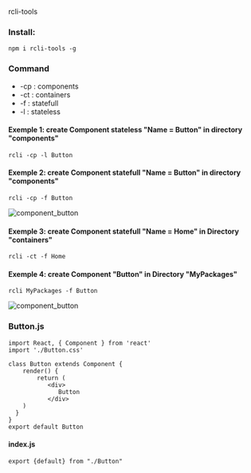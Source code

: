 rcli-tools

### Install:
`npm i rcli-tools -g`

### Command 
* -cp : components
* -ct : containers
* -f : statefull
* -l : stateless

#### Exemple 1: create Component stateless "Name = Button" in directory "components"
`rcli -cp -l Button`

#### Exemple 2: create Component statefull "Name = Button" in directory "components"
`rcli -cp -f Button`

![component_button](https://github.com/babakoto/rcli-tools/blob/master/button.png)

#### Exemple 3: create Component statefull "Name = Home" in Directory "containers"
`rcli -ct -f Home`

#### Exemple 4: create Component "Button" in Directory "MyPackages"
`rcli MyPackages -f Button`

![component_button](https://github.com/babakoto/rcli-tools/blob/master/buttonInPack.png)

### Button.js 
    import React, { Component } from 'react'
    import './Button.css'
    
    class Button extends Component {
        render() {
            return (
               <div>
                  Button
               </div>
        )
      }
    }
    export default Button
    

#### index.js
    export {default} from "./Button"
 
 
